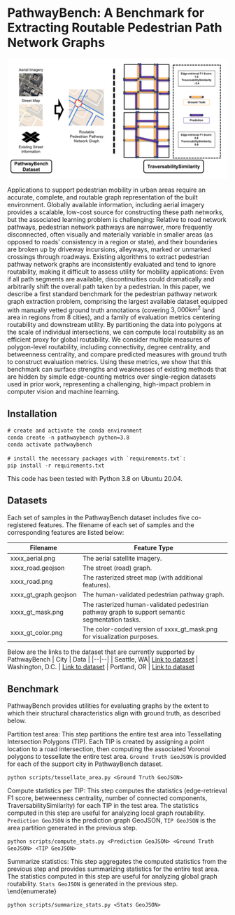 # PathwayBench: A Benchmark for Extracting Routable Pedestrian Path Network Graphs

<p align="center"><img width="600" src="./img/teaser.png"></p>


Applications to support pedestrian mobility in urban areas require an accurate, complete, and routable graph representation of the built environment. Globally available information, including aerial imagery provides a scalable, low-cost source for constructing these path networks, but the associated learning problem is challenging: Relative to road network pathways, pedestrian network pathways are narrower, more frequently disconnected, often visually and materially variable in smaller areas (as opposed to roads' consistency in a region or state), and their boundaries are broken up by driveway incursions, alleyways, marked or unmarked crossings through roadways.  Existing algorithms to extract pedestrian pathway network graphs are inconsistently evaluated and tend to ignore routability, making it difficult to assess utility for mobility applications: Even if all path segments are available, discontinuities could dramatically and arbitrarily shift the overall path taken by a pedestrian. In this paper, we describe a first standard benchmark for the pedestrian pathway network graph extraction problem, comprising the largest available dataset equipped with manually vetted ground truth annotations (covering $3,000 km^2$ land area in regions from 8 cities), and a family of evaluation metrics centering routability and downstream utility.  By partitioning the data into polygons at the scale of individual intersections, we can compute local routability as an efficient proxy for global routability.  We consider multiple measures of polygon-level routability, including connectivity, degree centrality, and betweenness centrality, and compare predicted measures with ground truth to construct evaluation metrics. Using these metrics, we show that this benchmark can surface strengths and weaknesses of existing methods that are hidden by simple edge-counting metrics over single-region datasets used in prior work, representing a challenging, high-impact problem in computer vision and machine learning.


## Installation

```shell
# create and activate the conda environment
conda create -n pathwaybench python=3.8
conda activate pathwaybench

# install the necessary packages with `requirements.txt`:
pip install -r requirements.txt
```
This code has been tested with Python 3.8 on Ubuntu 20.04. 

## Datasets
Each set of samples in the PathwayBench dataset includes five co-registered features. The filename of each set of samples and the corresponding features are listed below:

| Filename | Feature Type
|--|--|
| xxxx_aerial.png | The aerial satellite imagery.
| xxxx_road.geojson | The street (road) graph.
| xxxx_road.png | The rasterized street map (with additional features).
| xxxx_gt_graph.geojson | The human-validated pedestrian pathway graph.
| xxxx_gt_mask.png | The rasterized human-validated pedestrian pathway graph to support semantic segmentation tasks.
| xxxx_gt_color.png | The color-coded version of xxxx_gt_mask.png for visualization purposes.

Below are the links to the dataset that are currently supported by PathwayBench
| City | Data |
|--|--|
| Seattle, WA| [Link to dataset](https://drive.google.com/drive/folders/1CnTVuARwv7j-9WXXJpAb3l6NC3n0nhO9?usp=sharing)
| Washington, D.C. | [Link to dataset](https://drive.google.com/drive/folders/1anMEeDbUZPquwEMGA8V3YPeWQJxFHDnu?usp=sharing)
| Portland, OR | [Link to dataset](https://drive.google.com/drive/folders/1yFViA6PaDxqQWvS_iqDay65pEMijiS05?usp=sharing)
## Benchmark

PathwayBench provides utilities for evaluating graphs by the extent to which their structural characteristics align with ground truth, as described below.

Partition test area: This step partitions the entire test area into Tessellating Intersection Polygons (TIP). Each TIP is created by assigning a point location to a road intersection, then computing the associated Voronoi polygons to tessellate the entire test area. `Ground Truth GeoJSON` is provided for each of the support city in PathwayBench dataset.

  ```shell
  python scripts/tessellate_area.py <Ground Truth GeoJSON>
  ```  

Compute statistics per TIP: This step computes the statistics (edge-retrieval F1 score, betweenness centrality, number of connected components, TraversabilitySimilarity) for each TIP in the test area. The statistics computed in this step are useful for analyzing local graph routability. `Prediction GeoJSON` is the prediction graph GeoJSON, `TIP GeoJSON` is the area partition generated in the previous step. 

  ```shell
  python scripts/compute_stats.py <Prediction GeoJSON> <Ground Truth GeoJSON> <TIP GeoJSON>
  ```  

Summarize statistics: This step aggregates the computed statistics from the previous step and provides summarizing statistics for the entire test area. The statistics computed in this step are useful for analyzing global graph routability. `Stats GeoJSON` is generated in the previous step.
\end{enumerate}

  ```shell
  python scripts/summarize_stats.py <Stats GeoJSON>
  ```  


